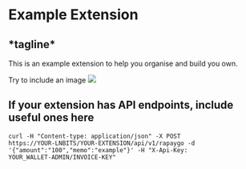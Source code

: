 <h1>Example Extension</h1>
<h2>*tagline*</h2>
This is an example extension to help you organise and build you own.

Try to include an image
<img src="https://i.imgur.com/9i4xcQB.png">


<h2>If your extension has API endpoints, include useful ones here</h2>

<code>curl -H "Content-type: application/json" -X POST https://YOUR-LNBITS/YOUR-EXTENSION/api/v1/rapaygo -d '{"amount":"100","memo":"example"}' -H "X-Api-Key: YOUR_WALLET-ADMIN/INVOICE-KEY"</code>
